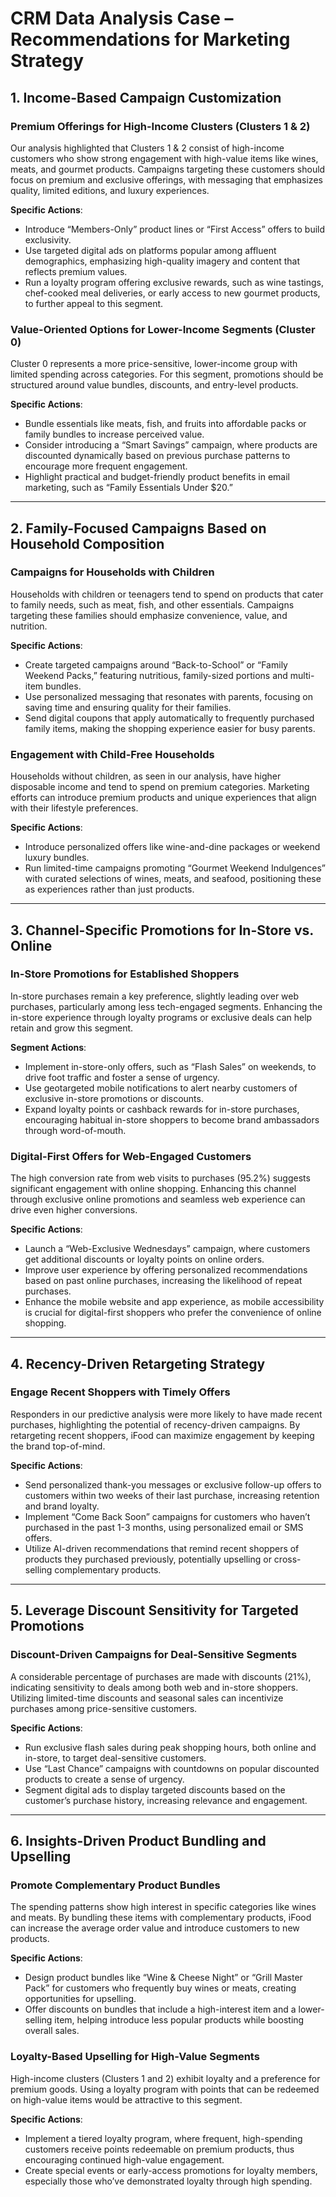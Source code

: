 # CRM Data Analysis Case – Recommendations for Marketing Strategy

## 1. Income-Based Campaign Customization

### Premium Offerings for High-Income Clusters (Clusters 1 & 2)
Our analysis highlighted that Clusters 1 & 2 consist of high-income customers who show strong engagement with high-value items like wines, meats, and gourmet products. Campaigns targeting these customers should focus on premium and exclusive offerings, with messaging that emphasizes quality, limited editions, and luxury experiences.

**Specific Actions**:
- Introduce “Members-Only” product lines or “First Access” offers to build exclusivity.
- Use targeted digital ads on platforms popular among affluent demographics, emphasizing high-quality imagery and content that reflects premium values.
- Run a loyalty program offering exclusive rewards, such as wine tastings, chef-cooked meal deliveries, or early access to new gourmet products, to further appeal to this segment.

### Value-Oriented Options for Lower-Income Segments (Cluster 0)
Cluster 0 represents a more price-sensitive, lower-income group with limited spending across categories. For this segment, promotions should be structured around value bundles, discounts, and entry-level products.

**Specific Actions**:
- Bundle essentials like meats, fish, and fruits into affordable packs or family bundles to increase perceived value.
- Consider introducing a “Smart Savings” campaign, where products are discounted dynamically based on previous purchase patterns to encourage more frequent engagement.
- Highlight practical and budget-friendly product benefits in email marketing, such as “Family Essentials Under $20.”

---

## 2. Family-Focused Campaigns Based on Household Composition

### Campaigns for Households with Children
Households with children or teenagers tend to spend on products that cater to family needs, such as meat, fish, and other essentials. Campaigns targeting these families should emphasize convenience, value, and nutrition.

**Specific Actions**:
- Create targeted campaigns around “Back-to-School” or “Family Weekend Packs,” featuring nutritious, family-sized portions and multi-item bundles.
- Use personalized messaging that resonates with parents, focusing on saving time and ensuring quality for their families.
- Send digital coupons that apply automatically to frequently purchased family items, making the shopping experience easier for busy parents.

### Engagement with Child-Free Households
Households without children, as seen in our analysis, have higher disposable income and tend to spend on premium categories. Marketing efforts can introduce premium products and unique experiences that align with their lifestyle preferences.

**Specific Actions**:
- Introduce personalized offers like wine-and-dine packages or weekend luxury bundles.
- Run limited-time campaigns promoting “Gourmet Weekend Indulgences” with curated selections of wines, meats, and seafood, positioning these as experiences rather than just products.

---

## 3. Channel-Specific Promotions for In-Store vs. Online

### In-Store Promotions for Established Shoppers
In-store purchases remain a key preference, slightly leading over web purchases, particularly among less tech-engaged segments. Enhancing the in-store experience through loyalty programs or exclusive deals can help retain and grow this segment.

**Segment Actions**:
- Implement in-store-only offers, such as “Flash Sales” on weekends, to drive foot traffic and foster a sense of urgency.
- Use geotargeted mobile notifications to alert nearby customers of exclusive in-store promotions or discounts.
- Expand loyalty points or cashback rewards for in-store purchases, encouraging habitual in-store shoppers to become brand ambassadors through word-of-mouth.

### Digital-First Offers for Web-Engaged Customers
The high conversion rate from web visits to purchases (95.2%) suggests significant engagement with online shopping. Enhancing this channel through exclusive online promotions and seamless web experience can drive even higher conversions.

**Specific Actions**:
- Launch a “Web-Exclusive Wednesdays” campaign, where customers get additional discounts or loyalty points on online orders.
- Improve user experience by offering personalized recommendations based on past online purchases, increasing the likelihood of repeat purchases.
- Enhance the mobile website and app experience, as mobile accessibility is crucial for digital-first shoppers who prefer the convenience of online shopping.

---

## 4. Recency-Driven Retargeting Strategy

### Engage Recent Shoppers with Timely Offers
Responders in our predictive analysis were more likely to have made recent purchases, highlighting the potential of recency-driven campaigns. By retargeting recent shoppers, iFood can maximize engagement by keeping the brand top-of-mind.

**Specific Actions**:
- Send personalized thank-you messages or exclusive follow-up offers to customers within two weeks of their last purchase, increasing retention and brand loyalty.
- Implement “Come Back Soon” campaigns for customers who haven’t purchased in the past 1-3 months, using personalized email or SMS offers.
- Utilize AI-driven recommendations that remind recent shoppers of products they purchased previously, potentially upselling or cross-selling complementary products.

---

## 5. Leverage Discount Sensitivity for Targeted Promotions

### Discount-Driven Campaigns for Deal-Sensitive Segments
A considerable percentage of purchases are made with discounts (21%), indicating sensitivity to deals among both web and in-store shoppers. Utilizing limited-time discounts and seasonal sales can incentivize purchases among price-sensitive customers.

**Specific Actions**:
- Run exclusive flash sales during peak shopping hours, both online and in-store, to target deal-sensitive customers.
- Use “Last Chance” campaigns with countdowns on popular discounted products to create a sense of urgency.
- Segment digital ads to display targeted discounts based on the customer’s purchase history, increasing relevance and engagement.

---

## 6. Insights-Driven Product Bundling and Upselling

### Promote Complementary Product Bundles
The spending patterns show high interest in specific categories like wines and meats. By bundling these items with complementary products, iFood can increase the average order value and introduce customers to new products.

**Specific Actions**:
- Design product bundles like “Wine & Cheese Night” or “Grill Master Pack” for customers who frequently buy wines or meats, creating opportunities for upselling.
- Offer discounts on bundles that include a high-interest item and a lower-selling item, helping introduce less popular products while boosting overall sales.

### Loyalty-Based Upselling for High-Value Segments
High-income clusters (Clusters 1 and 2) exhibit loyalty and a preference for premium goods. Using a loyalty program with points that can be redeemed on high-value items would be attractive to this segment.

**Specific Actions**:
- Implement a tiered loyalty program, where frequent, high-spending customers receive points redeemable on premium products, thus encouraging continued high-value engagement.
- Create special events or early-access promotions for loyalty members, especially those who’ve demonstrated loyalty through high spending.
